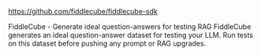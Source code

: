 https://github.com/fiddlecube/fiddlecube-sdk

FiddleCube - Generate ideal question-answers for testing RAG
FiddleCube generates an ideal question-answer dataset for testing your LLM. Run tests on this dataset before pushing any prompt or RAG upgrades.
